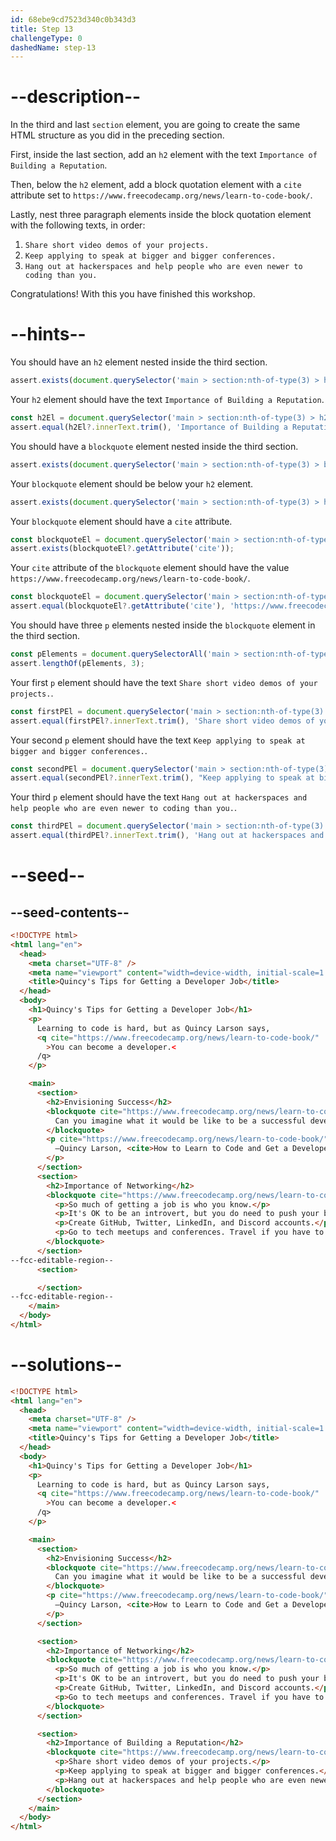 ```yaml
---
id: 68ebe9cd7523d340c0b343d3
title: Step 13
challengeType: 0
dashedName: step-13
---
```


# --description--

In the third and last `section` element, you are going to create the same HTML structure as you did in the preceding section.

First, inside the last section, add an `h2` element with the text `Importance of Building a Reputation`.

Then, below the `h2` element, add a block quotation element with a `cite` attribute set to `https://www.freecodecamp.org/news/learn-to-code-book/`.

Lastly, nest three paragraph elements inside the block quotation element with the following texts, in order:

1. `Share short video demos of your projects.`
2. `Keep applying to speak at bigger and bigger conferences.`
3. `Hang out at hackerspaces and help people who are even newer to coding than you.`

Congratulations! With this you have finished this workshop.

# --hints--

You should have an `h2` element nested inside the third section.

```js
assert.exists(document.querySelector('main > section:nth-of-type(3) > h2'));
```

Your `h2` element should have the text `Importance of Building a Reputation`.

```js
const h2El = document.querySelector('main > section:nth-of-type(3) > h2');
assert.equal(h2El?.innerText.trim(), 'Importance of Building a Reputation');
```

You should have a `blockquote` element nested inside the third section.

```js
assert.exists(document.querySelector('main > section:nth-of-type(3) > blockquote'));
```

Your `blockquote` element should be below your `h2` element.

```js
assert.exists(document.querySelector('main > section:nth-of-type(3) > h2 + blockquote'));
```

Your `blockquote` element should have a `cite` attribute.

```js
const blockquoteEl = document.querySelector('main > section:nth-of-type(3) > blockquote');
assert.exists(blockquoteEl?.getAttribute('cite'));
```

Your `cite` attribute of the `blockquote` element should have the value `https://www.freecodecamp.org/news/learn-to-code-book/`.

```js
const blockquoteEl = document.querySelector('main > section:nth-of-type(3) > blockquote');
assert.equal(blockquoteEl?.getAttribute('cite'), 'https://www.freecodecamp.org/news/learn-to-code-book/');
```

You should have three `p` elements nested inside the `blockquote` element in the third section.

```js
const pElements = document.querySelectorAll('main > section:nth-of-type(3) > blockquote > p');
assert.lengthOf(pElements, 3);
```

Your first `p` element should have the text `Share short video demos of your projects.`.

```js
const firstPEl = document.querySelector('main > section:nth-of-type(3) > blockquote > p:nth-of-type(1)');
assert.equal(firstPEl?.innerText.trim(), 'Share short video demos of your projects.');
```

Your second `p` element should have the text `Keep applying to speak at bigger and bigger conferences.`.

```js
const secondPEl = document.querySelector('main > section:nth-of-type(3) > blockquote > p:nth-of-type(2)');
assert.equal(secondPEl?.innerText.trim(), "Keep applying to speak at bigger and bigger conferences.");
```

Your third `p` element should have the text `Hang out at hackerspaces and help people who are even newer to coding than you.`.

```js
const thirdPEl = document.querySelector('main > section:nth-of-type(3) > blockquote > p:nth-of-type(3)');
assert.equal(thirdPEl?.innerText.trim(), 'Hang out at hackerspaces and help people who are even newer to coding than you.');
```

# --seed--

## --seed-contents--

```html
<!DOCTYPE html>
<html lang="en">
  <head>
    <meta charset="UTF-8" />
    <meta name="viewport" content="width=device-width, initial-scale=1.0" />
    <title>Quincy's Tips for Getting a Developer Job</title>
  </head>
  <body>
    <h1>Quincy's Tips for Getting a Developer Job</h1>
    <p>
      Learning to code is hard, but as Quincy Larson says,
      <q cite="https://www.freecodecamp.org/news/learn-to-code-book/"
        >You can become a developer.<
      /q>
    </p>

    <main>
      <section>
        <h2>Envisioning Success</h2>
        <blockquote cite="https://www.freecodecamp.org/news/learn-to-code-book/">
          Can you imagine what it would be like to be a successful developer? To have built software systems that people rely upon?
        </blockquote>
        <p cite="https://www.freecodecamp.org/news/learn-to-code-book/">
          —Quincy Larson, <cite>How to Learn to Code and Get a Developer Job [Full Book]</cite>
        </p>
      </section>
      <section>
        <h2>Importance of Networking</h2>
        <blockquote cite="https://www.freecodecamp.org/news/learn-to-code-book/">
          <p>So much of getting a job is who you know.</p>
          <p>It's OK to be an introvert, but you do need to push your boundaries.</p>
          <p>Create GitHub, Twitter, LinkedIn, and Discord accounts.</p>
          <p>Go to tech meetups and conferences. Travel if you have to.</p>
        </blockquote>
      </section>
--fcc-editable-region--
      <section>

      </section>
--fcc-editable-region--
    </main>
  </body>
</html>
```

# --solutions--

```html
<!DOCTYPE html>
<html lang="en">
  <head>
    <meta charset="UTF-8" />
    <meta name="viewport" content="width=device-width, initial-scale=1.0" />
    <title>Quincy's Tips for Getting a Developer Job</title>
  </head>
  <body>
    <h1>Quincy's Tips for Getting a Developer Job</h1>
    <p>
      Learning to code is hard, but as Quincy Larson says,
      <q cite="https://www.freecodecamp.org/news/learn-to-code-book/"
        >You can become a developer.<
      /q>
    </p>

    <main>
      <section>
        <h2>Envisioning Success</h2>
        <blockquote cite="https://www.freecodecamp.org/news/learn-to-code-book/">
          Can you imagine what it would be like to be a successful developer? To have built software systems that people rely upon?
        </blockquote>
        <p cite="https://www.freecodecamp.org/news/learn-to-code-book/">
          —Quincy Larson, <cite>How to Learn to Code and Get a Developer Job [Full Book]</cite>
        </p>
      </section>

      <section>
        <h2>Importance of Networking</h2>
        <blockquote cite="https://www.freecodecamp.org/news/learn-to-code-book/">
          <p>So much of getting a job is who you know.</p>
          <p>It's OK to be an introvert, but you do need to push your boundaries.</p>
          <p>Create GitHub, Twitter, LinkedIn, and Discord accounts.</p>
          <p>Go to tech meetups and conferences. Travel if you have to.</p>
        </blockquote>
      </section>

      <section>
        <h2>Importance of Building a Reputation</h2>
        <blockquote cite="https://www.freecodecamp.org/news/learn-to-code-book/">
          <p>Share short video demos of your projects.</p>
          <p>Keep applying to speak at bigger and bigger conferences.</p>
          <p>Hang out at hackerspaces and help people who are even newer to coding than you.</p>
        </blockquote>
      </section>
    </main>
  </body>
</html>
```
